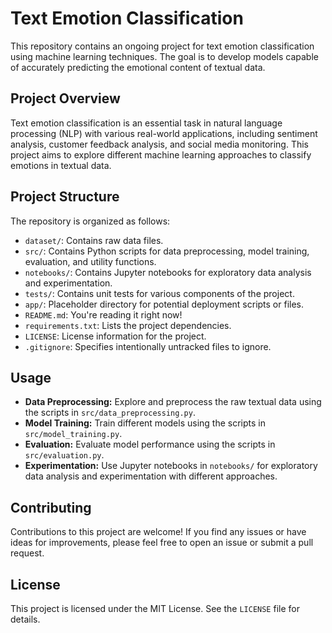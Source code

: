# Text Emotion Classification

This repository contains an ongoing project for text emotion classification using machine learning techniques. The goal is to develop models capable of accurately predicting the emotional content of textual data.

## Project Overview

Text emotion classification is an essential task in natural language processing (NLP) with various real-world applications, including sentiment analysis, customer feedback analysis, and social media monitoring. This project aims to explore different machine learning approaches to classify emotions in textual data.

## Project Structure

The repository is organized as follows:

- `dataset/`: Contains raw data files.
- `src/`: Contains Python scripts for data preprocessing, model training, evaluation, and utility functions.
- `notebooks/`: Contains Jupyter notebooks for exploratory data analysis and experimentation.
- `tests/`: Contains unit tests for various components of the project.
- `app/`: Placeholder directory for potential deployment scripts or files.
- `README.md`: You're reading it right now!
- `requirements.txt`: Lists the project dependencies.
- `LICENSE`: License information for the project.
- `.gitignore`: Specifies intentionally untracked files to ignore.

## Usage

- **Data Preprocessing:** Explore and preprocess the raw textual data using the scripts in `src/data_preprocessing.py`.
- **Model Training:** Train different models using the scripts in `src/model_training.py`.
- **Evaluation:** Evaluate model performance using the scripts in `src/evaluation.py`.
- **Experimentation:** Use Jupyter notebooks in `notebooks/` for exploratory data analysis and experimentation with different approaches.

## Contributing

Contributions to this project are welcome! If you find any issues or have ideas for improvements, please feel free to open an issue or submit a pull request.

## License

This project is licensed under the MIT License. See the `LICENSE` file for details.
